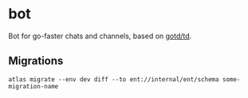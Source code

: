 # bot

Bot for go-faster chats and channels, based on [gotd/td](https://github.com/gotd/td).

## Migrations

```console
atlas migrate --env dev diff --to ent://internal/ent/schema some-migration-name
```